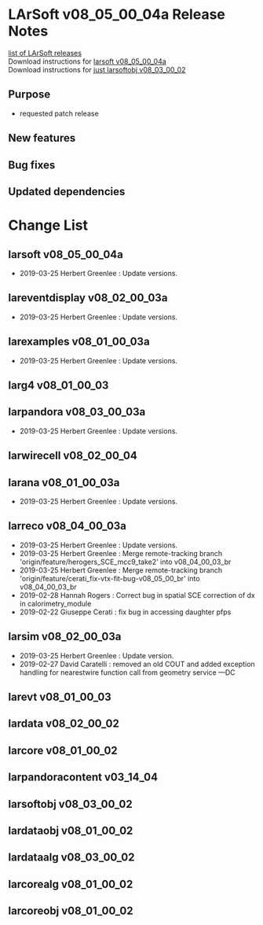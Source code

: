# LArSoft v08_05_00_04a Release Notes



[list of LArSoft releases](LArSoft_release_list)  
Download instructions for [larsoft v08_05_00_04a](https://scisoft.fnal.gov/scisoft/bundles/larsoft/v08_05_00_04a/larsoft-v08_05_00_04a.html)  
Download instructions for [just larsoftobj v08_03_00_02](https://scisoft.fnal.gov/scisoft/bundles/larsoftobj/v08_03_00_02/larsoftobj-v08_03_00_02.html)

## Purpose

-   requested patch release

## New features

## Bug fixes

## Updated dependencies

# Change List

## larsoft v08_05_00_04a

-   2019-03-25 Herbert Greenlee : Update versions.

## lareventdisplay v08_02_00_03a

-   2019-03-25 Herbert Greenlee : Update versions.

## larexamples v08_01_00_03a

-   2019-03-25 Herbert Greenlee : Update versions.

## larg4 v08_01_00_03

## larpandora v08_03_00_03a

-   2019-03-25 Herbert Greenlee : Update versions.

## larwirecell v08_02_00_04

## larana v08_01_00_03a

-   2019-03-25 Herbert Greenlee : Update versions.

## larreco v08_04_00_03a

-   2019-03-25 Herbert Greenlee : Update versions.
-   2019-03-25 Herbert Greenlee : Merge remote-tracking branch 'origin/feature/herogers_SCE_mcc9_take2' into v08_04_00_03_br
-   2019-03-25 Herbert Greenlee : Merge remote-tracking branch 'origin/feature/cerati_fix-vtx-fit-bug-v08_05_00_br' into v08_04_00_03_br
-   2019-02-28 Hannah Rogers : Correct bug in spatial SCE correction of dx in calorimetry_module
-   2019-02-22 Giuseppe Cerati : fix bug in accessing daughter pfps

## larsim v08_02_00_03a

-   2019-03-25 Herbert Greenlee : Update version.
-   2019-02-27 David Caratelli : removed an old COUT and added exception handling for nearestwire function call from geometry service —DC

## larevt v08_01_00_03

## lardata v08_02_00_02

## larcore v08_01_00_02

## larpandoracontent v03_14_04

## larsoftobj v08_03_00_02

## lardataobj v08_01_00_02

## lardataalg v08_03_00_02

## larcorealg v08_01_00_02

## larcoreobj v08_01_00_02
